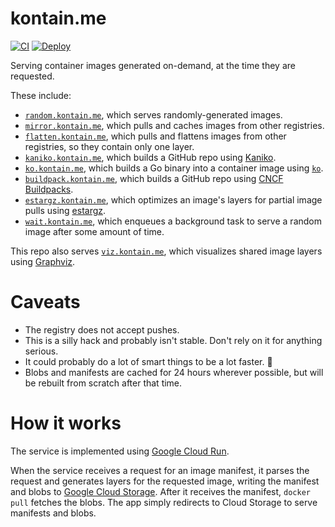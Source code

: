 # kontain.me

[![CI](https://github.com/imjasonh/kontain.me/actions/workflows/ci.yaml/badge.svg?event=push)](https://github.com/imjasonh/kontain.me/actions/workflows/ci.yaml)
[![Deploy](https://github.com/imjasonh/kontain.me/actions/workflows/deploy.yaml/badge.svg)](https://github.com/imjasonh/kontain.me/actions/workflows/deploy.yaml)

Serving container images generated on-demand, at the time they are requested.

These include:

* [`random.kontain.me`](./cmd/random), which serves randomly-generated images.
* [`mirror.kontain.me`](./cmd/mirror), which pulls and caches images from other registries.
* [`flatten.kontain.me`](./cmd/flatten), which pulls and flattens images from other registries,
  so they contain only one layer.
* [`kaniko.kontain.me`](./cmd/kaniko), which builds a GitHub repo using
  [Kaniko](https://github.com/GoogleContainerTools/kaniko).
* [`ko.kontain.me`](./cmd/ko), which builds a Go binary into a container image using
  [`ko`](https://github.com/google/ko).
* [`buildpack.kontain.me`](./cmd/buildpack), which builds a GitHub repo using [CNCF
  Buildpacks](https://buildpacks.io).
* [`estargz.kontain.me`](./cmd/estargz), which optimizes an image's layers for
  partial image pulls using
  [estargz](https://github.com/containerd/stargz-snapshotter).
* [`wait.kontain.me`](./cmd/wait), which enqueues a background task to serve a
  random image after some amount of time.

This repo also serves [`viz.kontain.me`](./cmd/viz), which visualizes shared
image layers using [Graphviz](https://graphviz.org/).

# Caveats

* The registry does not accept pushes.
* This is a silly hack and probably isn't stable. Don't rely on it for anything
  serious.
* It could probably do a lot of smart things to be a lot faster. 🤷
* Blobs and manifests are cached for 24 hours wherever possible, but will be
  rebuilt from scratch after that time.

# How it works

The service is implemented using [Google Cloud
Run](https://cloud.google.com/run).

When the service receives a request for an image manifest, it parses the
request and generates layers for the requested image, writing the manifest and
blobs to [Google Cloud Storage](https://cloud.google.com/storage/). After it
receives the manifest, `docker pull` fetches the blobs. The app simply
redirects to Cloud Storage to serve manifests and blobs.
